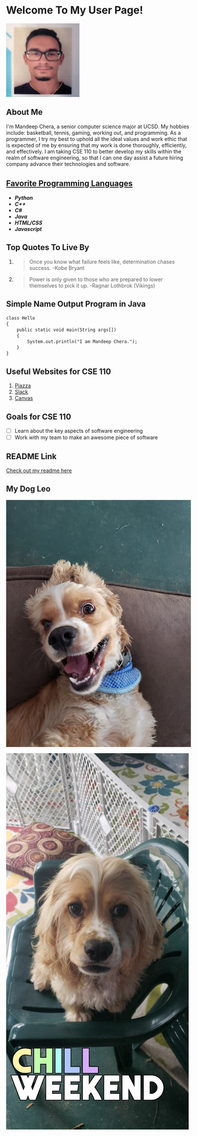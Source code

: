 # Welcome To My User Page!

<img src=images/profile.jpg width=200 height=200 align=center>

## **About Me**

I'm Mandeep Chera, a senior computer science major at UCSD. My hobbies include: basketball, tennis, gaming, working out, and programming. As a programmer, I try my best to uphold all the ideal values and work ethic that is expected of me by ensuring that my work is done thoroughly, efficiently, and effectively. I am taking CSE 110 to better develop my skills within the realm of software engineering, so that I can one day assist a future hiring company advance their technologies and software.

###### 

## [**Favorite Programming Languages**](README.md)

- ***Python***
- ***C++***
- ***C#***
- ***Java***
- ***HTML/CSS***
- ***Javascript***

## **Top Quotes To Live By**

1. > Once you know what failure feels like, determination chases success. -Kobe Bryant

2. > Power is only given to those who are prepared to lower themselves to pick it up. -Ragnar Lothbrok (Vikings)

## **Simple Name Output Program in Java**

```
class Hello
{
    public static void main(String args[])
    {
        System.out.println("I am Mandeep Chera.");
    }
}
```

## **Useful Websites for CSE 110**

1. [Piazza](https://piazza.com/)
2. [Slack](https://slack.com/)
3. [Canvas](https://canvas.ucsd.edu/)

## **Goals for CSE 110**

- [ ] Learn about the key aspects of software engineering
- [ ] Work with my team to make an awesome piece of software

## **README Link**

[Check out my readme here](README.md)

## **My Dog Leo**

![leo1](images/leo1.jpg)

![leo2](images/leo2.jpg)
